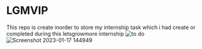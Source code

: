 # LGMVIP
This repo is create inorder to store my internship task which i had create or completed during this letsgrowmore internship 
![to do](https://user-images.githubusercontent.com/96856484/213858019-9a6bcb86-e81f-4632-bd1d-5d562241bcef.jpg)
![Screenshot 2023-01-17 144949](https://user-images.githubusercontent.com/96856484/213858074-21fa98e8-c1c9-4478-841c-21384621a4cc.jpg)
